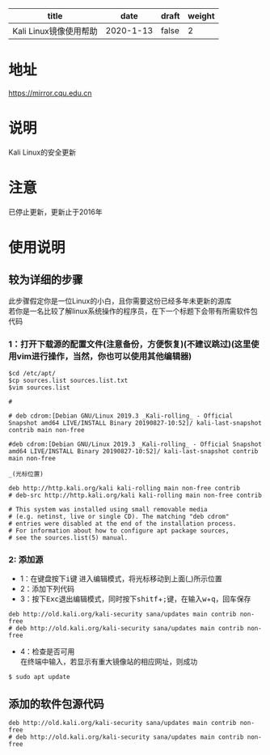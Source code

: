| title | date | draft | weight |
| --- | --- | --- | --- |
| Kali Linux镜像使用帮助 | 2020-1-13 | false | 2 |

# 地址
https://mirror.cqu.edu.cn
# 说明
Kali Linux的安全更新
# 注意
已停止更新，更新止于2016年
# 使用说明
## 较为详细的步骤
此步骤假定你是一位Linux的小白，且你需要这份已经多年未更新的源库\
若你是一名比较了解linux系统操作的程序员，在下一个标题下会带有所需软件包代码
### 1：打开下载源的配置文件(注意备份，方便恢复)(不建议跳过)(这里使用vim进行操作，当然，你也可以使用其他编辑器)
```
$cd /etc/apt/
$cp sources.list sources.list.txt
$vim sources.list

# 

# deb cdrom:[Debian GNU/Linux 2019.3 _Kali-rolling_ - Official Snapshot amd64 LIVE/INSTALL Binary 20190827-10:52]/ kali-last-snapshot contrib main non-free

#deb cdrom:[Debian GNU/Linux 2019.3 _Kali-rolling_ - Official Snapshot amd64 LIVE/INSTALL Binary 20190827-10:52]/ kali-last-snapshot contrib main non-free

_(光标位置)

deb http://http.kali.org/kali kali-rolling main non-free contrib
# deb-src http://http.kali.org/kali kali-rolling main non-free contrib

# This system was installed using small removable media
# (e.g. netinst, live or single CD). The matching "deb cdrom"
# entries were disabled at the end of the installation process.
# For information about how to configure apt package sources,
# see the sources.list(5) manual.
```
### 2: 添加源
* 1：在键盘按下<kbd>i</kbd>键 进入编辑模式，将光标移动到上面(_)所示位置
* 2：添加下列代码
* 3：按下<kbd>Exc</kbd>退出编辑模式，同时按下<kbd>shitf</kbd>+<kbd>;</kbd>键，在输入<kbd>w</kbd>+<kbd>q</kbd>，回车保存 
```
deb http://old.kali.org/kali-security sana/updates main contrib non-free
# deb http://old.kali.org/kali-security sana/updates main contrib non-free
```
* 4：检查是否可用\
在终端中输入，若显示有重大镜像站的相应网址，则成功
```
$ sudo apt update
```

## 添加的软件包源代码
```
deb http://old.kali.org/kali-security sana/updates main contrib non-free
# deb http://old.kali.org/kali-security sana/updates main contrib non-free
```